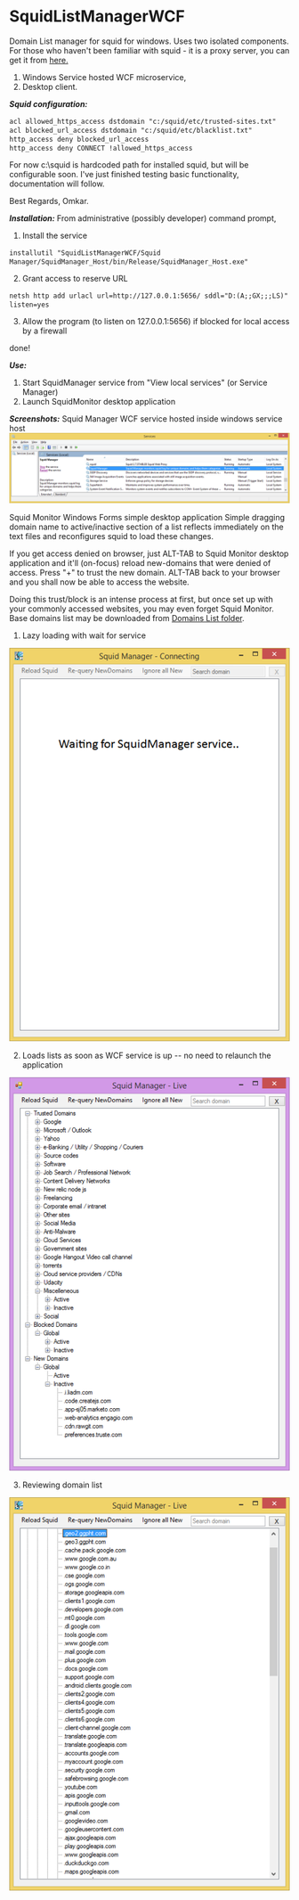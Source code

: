 # SquidListManagerWCF
Domain List manager for squid for windows. Uses two isolated components.
For those who haven't been familiar with squid - it is a proxy server, you can get it from
[here.](http://wiki.squid-cache.org/SquidFaq/BinaryPackages)

1. Windows Service hosted WCF microservice,
2. Desktop client.


**_Squid configuration:_**
```text
acl allowed_https_access dstdomain "c:/squid/etc/trusted-sites.txt"
acl blocked_url_access dstdomain "c:/squid/etc/blacklist.txt"
http_access deny blocked_url_access
http_access deny CONNECT !allowed_https_access
```

For now c:\squid is hardcoded path for installed squid, but will be configurable soon.
I've just finished testing basic functionality, documentation will follow.

Best Regards,
Omkar.


**_Installation:_**
From administrative (possibly developer) command prompt,
1. Install the service
```text
installutil "SquidListManagerWCF/Squid Manager/SquidManager_Host/bin/Release/SquidManager_Host.exe"
```
2. Grant access to reserve URL
```text
netsh http add urlacl url=http://127.0.0.1:5656/ sddl="D:(A;;GX;;;LS)" listen=yes
```
3. Allow the program (to listen on 127.0.0.1:5656) if blocked for local access by a firewall

done!


**_Use:_**
1. Start SquidManager service from "View local services" (or Service Manager)
2. Launch SquidMonitor desktop application


**_Screenshots:_**
Squid Manager WCF service hosted inside windows service host
![WCF Microservice](/Screenshots/SquidManager_WCF_Service_InAction.png)

Squid Monitor Windows Forms simple desktop application
Simple dragging domain name to active/inactive section of a list reflects immediately on the text files and reconfigures squid to load these changes.

If you get access denied on browser, just ALT-TAB to Squid Monitor desktop application and it'll (on-focus) reload new-domains that were denied of access. Press "+" to trust the new domain. ALT-TAB back to your browser and you shall now be able to access the website.

Doing this trust/block is an intense process at first, but once set up with your commonly accessed websites, you may even forget Squid Monitor. Base domains list may be downloaded from [Domains List folder](/DomainLists).

1. Lazy loading with wait for service

![Squid Monitor](/Screenshots/SquidMonitor_WaitingToConnect.png)

2. Loads lists as soon as WCF service is up -- no need to relaunch the application

![Squid Monitor](/Screenshots/SquidMonitor_InAction.png)

3. Reviewing domain list

![Squid Monitor](/Screenshots/SquidMonitor_InAction2.png)
